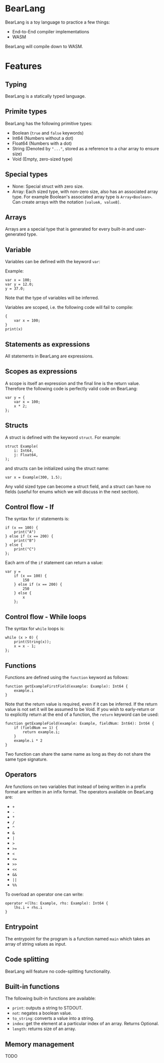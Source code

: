 # BearLang

BearLang is a toy language to practice a few things:
- End-to-End compiler implementations
- WASM

BearLang will compile down to WASM.

# Features

## Typing

BearLang is a statically typed language.

## Primite types

BearLang has the following primitive types:
- Boolean (`true` and `false` keywords)
- Int64 (Numbers without a dot)
- Float64 (Numbers with a dot)
- String (Denoted by `"..."`, stored as a reference to a char array to ensure size)
- Void (Empty, zero-sized type)

## Special types

- None: Special struct with zero size.
- Array: Each sized type, with non-zero size, also has an associated array type. For example Boolean's associated array type is `Array<Boolean>`. Can create arrays with the notation `[valueA, valueB]`.

## Arrays

Arrays are a special type that is generated for every built-in and user-generated type.

## Variable

Variables can be defined with the keyword `var`:

Example:

```
var x = 100;
var y = 12.0;
y = 37.0;
```

Note that the type of variables will be inferred.


Variables are scoped, i.e. the following code will fail to compile:

```
{
    var x = 100;
}
print(x)
```

## Statements as expressions

All statements in BearLang are expressions.

## Scopes as expressions

A scope is itself an expression and the final line is the return value. Therefore the following code is perfectly valid code on BearLang:

```
var y = {
    var x = 100;
    x * 2;
};
```

## Structs

A struct is defined with the keyword `struct`. For example:

```
struct Example(
    i: Int64,
    j: Float64,
);
```

and structs can be initialized using the struct name:

```
var x = Example(300, 1.5);
```

Any valid sized type can become a struct field, and a struct can have no fields (useful for enums which we will discuss in the next section).

## Control flow - If

The syntax for `if` statements is:

```
if (x == 100) {
    print("A")
} else if (x == 200) {
    print("B")
} else {
    print("C")
};
```

Each arm of the `if` statement can return a value:

```
var y = 
    if (x == 100) {
        150
    } else if (x == 200) {
        250
    } else {
        x
    };
```

## Control flow - While loops

The syntax for `while` loops is:

```
while (x > 0) {
    print(String(x));
    x = x - 1;
};
```

## Functions

Functions are defined using the `function` keyword as follows:

```
function getExampleFirstField(example: Example): Int64 {
    example.i
}
```

Note that the return value is required, even if it can be inferred. If the return value is not set it will be assumed to be Void. If you wish to early-return or to explicitly return at the end of a function, the `return` keyword can be used:

```
function getExampleField(example: Example, fieldNum: Int64): Int64 {
    if (fieldNum == 1) {
        return example.i;
    }
    example.i * 2
}
```

Two function can share the same name as long as they do not share the same type signature.

## Operators

Are functions on two variables that instead of being written in a prefix format are written in an infix format. The operators available on BearLang are:

- `+`
- `-`
- `*`
- `/`
- `^`
- `&`
- `|`
- `>`
- `>=`
- `<`
- `<=`
- `>>`
- `<<`
- `&&`
- `||`
- `%%`

To overload an operator one can write:

```
operator +(lhs: Example, rhs: Example): Int64 {
    lhs.i + rhs.i
}
```

## Entrypoint

The entrypoint for the program is a function named `main` which takes an array of string values as input.

## Code splitting

BearLang will feature no code-splitting functionality.

## Built-in functions

The following built-in functions are available:

- `print`: outputs a string to STDOUT.
- `not`: negates a boolean value.
- `to_string`: converts a value into a string.
- `index`: get the element at a particular index of an array. Returns Optional.
- `length`: returns size of an array.

## Memory management

TODO
